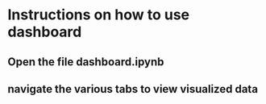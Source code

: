 # Instructions on how to use dashboard

## Open the file dashboard.ipynb

## navigate the various tabs to view visualized data